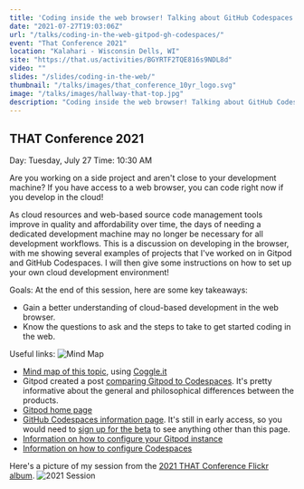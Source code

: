 ```yaml
---
title: 'Coding inside the web browser! Talking about GitHub Codespaces and Gitpod.'
date: "2021-07-27T19:03:06Z"
url: "/talks/coding-in-the-web-gitpod-gh-codespaces/"
event: "That Conference 2021"
location: "Kalahari - Wisconsin Dells, WI"
site: "https://that.us/activities/BGYRTF2TQE816s9NDL8d"
video: ""
slides: "/slides/coding-in-the-web/"
thumbnail: "/talks/images/that_conference_10yr_logo.svg"
image: "/talks/images/hallway-that-top.jpg"
description: "Coding inside the web browser! Talking about GitHub Codespaces and Gitpod."
---
```

## THAT Conference 2021

Day: Tuesday, July 27   Time: 10:30 AM  

Are you working on a side project and aren't close to your development machine? If you have access to a web browser, you can code right now if you develop in the cloud!

As cloud resources and web-based source code management tools improve in quality and affordability over time, the days of needing a dedicated development machine may no longer be necessary for all development workflows.
This is a discussion on developing in the browser, with me showing several examples of projects that I've worked on in Gitpod and GitHub Codespaces.
I will then give some instructions on how to set up your own cloud development environment!

Goals:
At the end of this session, here are some key takeaways:
* Gain a better understanding of cloud-based development in the web browser.
* Know the questions to ask and the steps to take to get started coding in the web.

Useful links:
![Mind Map](/img/browserMindMap.PNG)
* [Mind map of this topic](https://coggle.it/diagram/YNfzpcXxkuFt--D4/t/coding-in-a-web-browser!), using [Coggle.it](https://coggle.it/)
* Gitpod created a post [comparing Gitpod to Codespaces](https://www.gitpod.io/gitpod-vs-github-codespaces). It's pretty informative about the general and philosophical differences between the products.
* [Gitpod home page](https://www.gitpod.io/)
* [GitHub Codespaces information page](https://github.com/features/codespaces). It's still in early access, so you would need to [sign up for the beta](https://github.com/features/codespaces/signup) to see anything other than this page.
* [Information on how to configure your Gitpod instance](https://www.gitpod.io/docs/configure)
* [Information on how to configure Codespaces](https://docs.github.com/en/codespaces/customizing-your-codespace/personalizing-codespaces-for-your-account)


Here's a picture of my session from the [2021 THAT Conference Flickr album](https://www.flickr.com/photos/thatconference/albums/72157719688085309).
![2021 Session](/img/confs/2021_that_session.jpg)